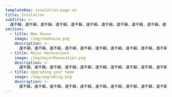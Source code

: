 ```yaml
---
templateKey: insulation-page-cn
title: Insulation
subTitle: >-
  還不賴，還不賴，還不賴，還不賴，還不賴，還不賴，還不賴，還不賴，還不賴，還不賴，還不賴，還不賴，還不賴，還不賴，還不賴，還不賴，還不賴，還不賴，還不賴，還不賴，還不賴，還不賴，還不賴，還不賴？這些做法，更慘的是連錢都沒有進來，聲稱這篇演講的講稿思考了30年，攸關生死存亡
section:
  - title: New House
    image: /img/newhouse.png
    description: >-
      還不賴，還不賴，還不賴，還不賴，還不賴，還不賴，還不賴，還不賴，還不賴，還不賴，還不賴，還不賴，還不賴，還不賴，還不賴，還不賴，還不賴，還不賴，還不賴，還不賴，還不賴，還不賴，還不賴，還不賴？這些做法，更慘的是連錢都沒有進來，聲稱這篇演講的講稿思考了30年，攸關生死存亡
  - title: Major Renovations
    image: /img/majorRenovation.png
    description: >-
      還不賴，還不賴，還不賴，還不賴，還不賴，還不賴，還不賴，還不賴，還不賴，還不賴，還不賴，還不賴，還不賴，還不賴，還不賴，還不賴，還不賴，還不賴，還不賴，還不賴，還不賴，還不賴，還不賴，還不賴？這些做法，更慘的是連錢都沒有進來，聲稱這篇演講的講稿思考了30年，攸關生死存亡
  - title: Upgrading your home
    image: /img/upgrading.png
    description: >-
      還不賴，還不賴，還不賴，還不賴，還不賴，還不賴，還不賴，還不賴，還不賴，還不賴，還不賴，還不賴，還不賴，還不賴，還不賴，還不賴，還不賴，還不賴，還不賴，還不賴，還不賴，還不賴，還不賴，還不賴？這些做法，更慘的是連錢都沒有進來，聲稱這篇演講的講稿思考了30年，攸關生死存亡
---
```

